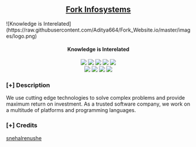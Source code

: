 <div align="center">
    
<h2 align="center"><u>Fork Infosystems</u></h2>
</div>
![Knowledge is Interelated](https://raw.githubusercontent.com/Aditya664/Fork_Website.io/master/images/logo.png)
<h4 align="center"> Knowledge is Interelated </h4>

<p align="center">
    <img src="https://img.shields.io/github/stars/snehalrenushe/Fork_Website.io?style=for-the-badge&color=orange">
    <img src="https://img.shields.io/github/forks/snehalrenushe/Fork_Website.io?style=for-the-badge&color=purple">
    <img src="https://img.shields.io/github/license/snehalrenushe/Fork_Website.io?style=for-the-badge&color=blue">
    <img src="https://img.shields.io/github/issues/snehalrenushe/Fork_Website.io?style=for-the-badge&color=red">
    <img src="https://img.shields.io/github/contributors/snehalrenushe/Fork_Website.io?style=for-the-badge&color=cyan">
<br>
    <img src="https://img.shields.io/badge/Author-snehal renushe-magenta?style=flat-square">
    <img src="https://img.shields.io/badge/Open%20Source-Yes-orange?style=flat-square">
    <img src="https://img.shields.io/badge/Maintained-Yes-cyan?style=flat-square">
    <img src="https://img.shields.io/badge/Made%20In-India-green?style=flat-square">
</p>

### [+] Description
We use cutting edge technologies to solve complex problems and provide maximum return on investment. As a trusted software company, we work on a multitude of platforms and programming languages.

### [+] Credits 
<a href="https://github.com/snehalrenushe/">snehalrenushe</a>

